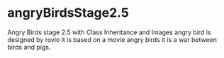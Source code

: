 # angryBirdsStage2.5
Angry Birds stage 2.5 with Class Inheritance and Images
angry bird is designed by rovio it is based on a movie angry birds it is a war between birds and pigs.